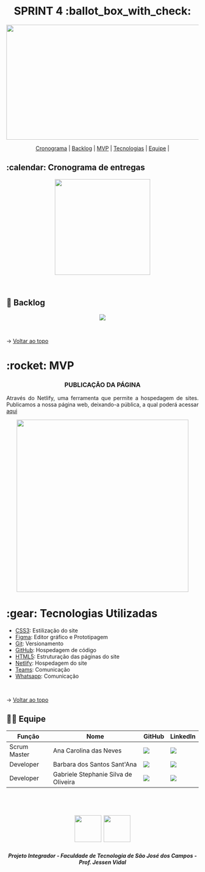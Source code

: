 <br id="topo">

<h1 align="middle"> SPRINT 4 :ballot_box_with_check:</h1>

<p align="center"> <img src = "https://github.com/api-equipe-5/Projeto_Integrador/blob/master/Imagens/Logo%203.png" height="300" width="600"></p>

<p align="center">
    <a href="#cronograma">Cronograma</a> | 
    <a href="#backlog">Backlog</a> | 
    <a href="#mvp">MVP</a> | 
    <a href="#tecnologias">Tecnologias</a> | 
    <a href="#equipe">Equipe</a> | 
</p>

<span id="cronograma">

<h2> :calendar: Cronograma de entregas </h2>
<p align="center"> <img src = "https://github.com/api-equipe-5/Projeto_Integrador/blob/master/Relat%C3%B3rios/Sprint%204/img/cronograma-sprint%204.png" height="250"></p>
<br>

<span id="backlog">

## :pushpin: Backlog
<p align="center"> <img src = "https://github.com/api-equipe-5/Projeto_Integrador/blob/master/Relat%C3%B3rios/Sprint%204/img/backlog-sprint4.png"></p>
<br>

→ [Voltar ao topo](#topo) 
 
<span id="mvp">

<h1> :rocket: MVP </h1>
<h3 align="center"> PUBLICAÇÃO DA PÁGINA</h3>
<p align="justify"> Através do Netlify, uma ferramenta que permite a hospedagem de sites. Publicamos a nossa página web, deixando-a pública, a qual poderá acessar
<a href= "https://fatecsjc-projetointegrador.netlify.app/" target="_blank"> aqui </a> </p>

<p align="center"> <img src = "https://github.com/api-equipe-5/Projeto_Integrador/blob/master/Relat%C3%B3rios/Sprint%204/img/site-sprint4.gif" height="450"/></p>

<span id="tecnologias"> 
 
<h1> 	:gear: Tecnologias Utilizadas</h2>
 
- [CSS3](): Estilização do site
- [Figma](http://www.figma.com): Editor gráfico e Prototipagem 
- [Git](https://git-scm.com): Versionamento
- [GitHub](https://github.com/): Hospedagem de código
- [HTML5](): Estruturação das páginas do site
- [Netlify](https://app.netlify.com): Hospedagem do site
- [Teams](https://teams.microsoft.com): Comunicação
- [Whatsapp](): Comunicação 

<br>
 
→ [Voltar ao topo](#topo) 
 
<span id="equipe">
 
## 👩‍💻 Equipe
 
|Função|Nome|GitHub|LinkedIn|
| -------- | -------- |-------- |-------- |
|Scrum Master|Ana Carolina das Neves|<a href="https://github.com/AnaCarolinaNeves" target="_blank"><img src = "https://img.shields.io/badge/GitHub-100000?style=for-the-badge&logo=github&logoColor=white" target="_blank"></a>|<a href="https://www.linkedin.com/in/ana-carolina-neves-36aa68207/" target="_blank"><img src="https://img.shields.io/badge/-LinkedIn-%230077B5?style=for-the-badge&logo=linkedin&logoColor=white" target="_blank"></a>|
|Developer|Barbara dos Santos Sant'Ana|<a href="https://github.com/BaahSSantana" target="_blanck"><img src = "https://img.shields.io/badge/GitHub-100000?style=for-the-badge&logo=github&logoColor=white" target="_blank"></a>|<a href="https://www.linkedin.com/in/barbara-santana/" target="_blank"><img src="https://img.shields.io/badge/-LinkedIn-%230077B5?style=for-the-badge&logo=linkedin&logoColor=white" target="_blank"></a>|
|Developer|Gabriele Stephanie Silva de Oliveira|<a href="https://github.com/oliveira-gabriele" target="_blanck"><img src = "https://img.shields.io/badge/GitHub-100000?style=for-the-badge&logo=github&logoColor=white" target="_blank"></a> |<a href="https://www.linkedin.com/in/gabriele-oliveira-929317221" target="_blank"><img src="https://img.shields.io/badge/-LinkedIn-%230077B5?style=for-the-badge&logo=linkedin&logoColor=white" target="_blank"></a>|
<br>

 <h1 align="center"> <img src = "https://fatecsjc-prd.azurewebsites.net/images/logo/fatecsjc_400x192.png" height="70"  align="auto"> <img src = "https://github.com/api-equipe-5/Projeto_Integrador/blob/master/Relat%C3%B3rios/Sprint%204/img/cyb-logo.png" height="70" />
 
 <h5 align="center"> Projeto Integrador - Faculdade de Tecnologia de São José dos Campos - Prof. Jessen Vidal </h5>


